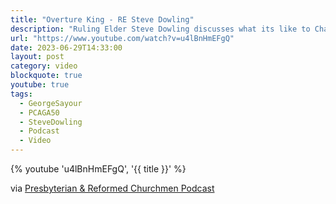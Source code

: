 ```yaml
---
title: "Overture King - RE Steve Dowling"
description: "Ruling Elder Steve Dowling discusses what its like to Chair the Overtures Committee at this year's General Assembly as well as some of his thoughts on the proceedings."
url: "https://www.youtube.com/watch?v=u4lBnHmEFgQ"
date: 2023-06-29T14:33:00
layout: post
category: video
blockquote: true
youtube: true
tags:
  - GeorgeSayour
  - PCAGA50
  - SteveDowling
  - Podcast
  - Video
---
```


{% youtube 'u4lBnHmEFgQ', '{{ title }}' %}

via [Presbyterian & Reformed Churchmen Podcast](https://www.youtube.com/@PandR-Churchmen)